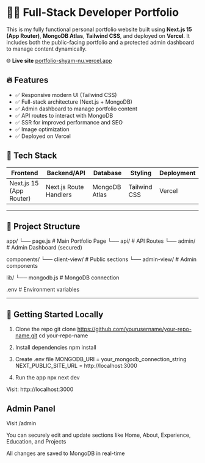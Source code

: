 # 🧑‍💻 Full-Stack Developer Portfolio

This is my fully functional personal portfolio website built using **Next.js 15 (App Router)**, **MongoDB Atlas**, **Tailwind CSS**, and deployed on **Vercel**. It includes both the public-facing portfolio and a protected admin dashboard to manage content dynamically.

🌐 **Live site** [portfolio-shyam-nu.vercel.app](https://portfolio-shyam-nu.vercel.app)

## 🔥 Features

- ✅ Responsive modern UI (Tailwind CSS)
- ✅ Full-stack architecture (Next.js + MongoDB)
- ✅ Admin dashboard to manage portfolio content
- ✅ API routes to interact with MongoDB
- ✅ SSR for improved performance and SEO
- ✅ Image optimization
- ✅ Deployed on Vercel

## 🧠 Tech Stack

| Frontend      | Backend/API       | Database  | Styling       | Deployment |
|---------------|-------------------|-----------|----------------|------------|
| Next.js 15 (App Router) | Next.js Route Handlers | MongoDB Atlas | Tailwind CSS | Vercel     |

---

## 📁 Project Structure

app/
└── page.js # Main Portfolio Page
└── api/ # API Routes
└── admin/ # Admin Dashboard (secured)

components/
└── client-view/ # Public sections
└── admin-view/ # Admin components

lib/
└── mongodb.js # MongoDB connection

.env # Environment variables

---

## 🚀 Getting Started Locally

1. Clone the repo
git clone https://github.com/yourusername/your-repo-name.git
cd your-repo-name

2. Install dependencies
npm install

3. Create .env file
MONGODB_URI = your_mongodb_connection_string
NEXT_PUBLIC_SITE_URL = http://localhost:3000

4. Run the app
npx next dev

Visit: http://localhost:3000

## Admin Panel

Visit /admin

You can securely edit and update sections like Home, About, Experience, Education, and Projects

All changes are saved to MongoDB in real-time

